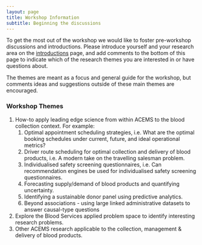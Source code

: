 ```yaml
---
layout: page
title: Workshop Information
subtitle: Beginning the discussions
---
```


To get the most out of the workshop we would like to foster pre-workshop discussions and introductions.  Please introduce yourself and your research area on the [introductions]() page, and add comments to the bottom of this page to indicate which of the research themes you are interested in or have questions about.

   
The themes are meant as a focus and general guide for the workshop, but comments ideas and suggestions outside of these main themes are encouraged. 

   
### Workshop Themes 
1. How-to apply leading edge science from within ACEMS to the blood collection context. For example:
     1. Optimal appointment scheduling strategies, i.e. What are the optimal booking schedules under current, future, and ideal operational metrics?
     2. Driver route scheduling for optimal collection and delivery of blood products, i.e. A modern take on the travelling salesman problem.
     3. Individualised safety screening questionnaires, i.e. Can recommendation engines be used for individualised safety screening questionnaires.
     4. Forecasting supply/demand of blood products and quantifying uncertainty.
     5. Identifying a sustainable donor panel using predictive analytics. 
     6. Beyond associations - using large linked administrative datasets to answer causal-type questions
2. Explore the Blood Services applied problem space to identify interesting research problems.
3. Other ACEMS research applicable to the collection, management & delivery of blood products.

